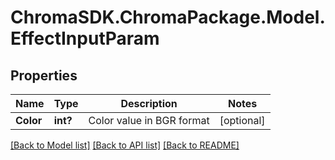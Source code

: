 # ChromaSDK.ChromaPackage.Model.EffectInputParam
## Properties

Name | Type | Description | Notes
------------ | ------------- | ------------- | -------------
**Color** | **int?** | Color value in BGR format | [optional] 

[[Back to Model list]](../README.md#documentation-for-models) [[Back to API list]](../README.md#documentation-for-api-endpoints) [[Back to README]](../README.md)

